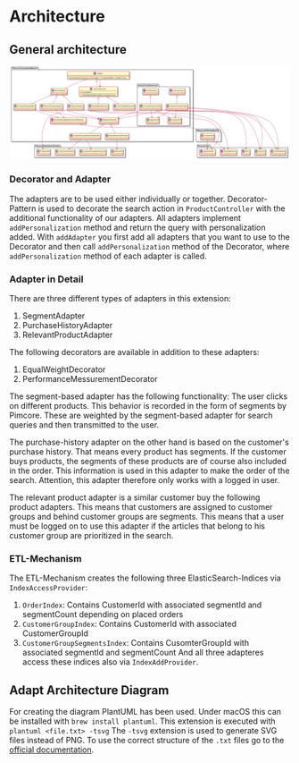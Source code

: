 # Architecture

## General architecture

![Architecture](Architecture_versionCharlie.svg)

### Decorator and Adapter
The adapters are to be used either individually or together. Decorator-Pattern is used to decorate the search action in `ProductController` with the additional functionality of our adapters. All adapters implement `addPersonalization` method and return the query with personalization added. With `addAdapter` you first add all adapters that you want to use to the Decorator and then call `addPersonalization` method of the Decorator, where `addPersonalization` method of each adapter is called.

### Adapter in Detail
There are three different types of adapters in this extension:

1. SegmentAdapter
2. PurchaseHistoryAdapter
3. RelevantProductAdapter

The following decorators are available in addition to these adapters:

1. EqualWeightDecorator
2. PerformanceMessurementDecorator

The segment-based adapter has the following functionality: The user clicks on different products. This behavior is recorded in the form of segments by Pimcore. These are weighted by the segment-based adapter for search queries and then transmitted to the user.

The purchase-history adapter on the other hand is based on the customer's purchase history. That means every product has segments. If the customer buys products, the segments of these products are of course also included in the order. This information is used in this adapter to make the order of the search. Attention, this adapter therefore only works with a logged in user.

The relevant product adapter is a similar customer buy the following product adapters. This means that customers are assigned to customer groups and behind customer groups are segments. This means that a user must be logged on to use this adapter if the articles that belong to his customer group are prioritized in the search.


### ETL-Mechanism
The ETL-Mechanism creates the following three ElasticSearch-Indices via `IndexAccessProvider`:
1. `OrderIndex`: Contains CustomerId with associated segmentId and segmentCount depending on placed orders
2. `CustomerGroupIndex`: Contains CustomerId with associated CustomerGroupId
3. `CustomerGroupSegmentsIndex`: Contains CusomterGroupId with associated segmentId and segmentCount
And all three adapteres access these indices also via `IndexAddProvider`.


## Adapt Architecture Diagram
For creating the diagram PlantUML has been used. Under macOS this can be installed with `brew install plantuml`. This extension is executed with `plantuml <file.txt> -tsvg` The `-tsvg` extension is used to generate SVG files instead of PNG. To use the correct structure of the `.txt` files go to the [official documentation](https://plantuml.com).